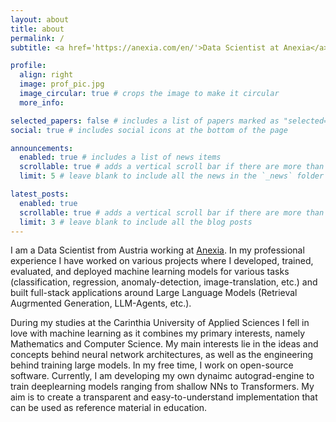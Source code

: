 ```yaml
---
layout: about
title: about
permalink: /
subtitle: <a href='https://anexia.com/en/'>Data Scientist at Anexia</a>. I like tinkering with neural networks.

profile:
  align: right
  image: prof_pic.jpg
  image_circular: true # crops the image to make it circular
  more_info:

selected_papers: false # includes a list of papers marked as "selected={true}"
social: true # includes social icons at the bottom of the page

announcements:
  enabled: true # includes a list of news items
  scrollable: true # adds a vertical scroll bar if there are more than 3 news items
  limit: 5 # leave blank to include all the news in the `_news` folder

latest_posts:
  enabled: true
  scrollable: true # adds a vertical scroll bar if there are more than 3 new posts items
  limit: 3 # leave blank to include all the blog posts
---
```


I am a Data Scientist from Austria working at [Anexia](https://anexia.com/en/). In my professional experience I have worked on various projects where I developed, trained, evaluated, and deployed machine learning models for various tasks (classification, regression, anomaly-detection, image-translation, etc.) and built full-stack applications around Large Language Models (Retrieval Augrmented Generation, LLM-Agents, etc.).

During my studies at the Carinthia University of Applied Sciences I fell in love with machine learning as it combines my primary interests, namely Mathematics and Computer Science. My main interests lie in the ideas and concepts behind neural network architectures, as well as the engineering behind training large models. In my free time, I work on open-source software. Currently, I am developing my own dynaimc autograd-engine to train deeplearning models ranging from shallow NNs to Transformers. My aim is to create a transparent and easy-to-understand implementation that can be used as reference material in education.